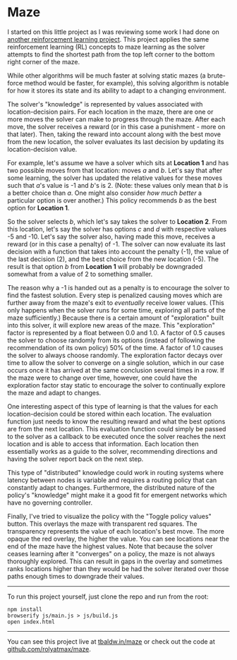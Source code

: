 Maze
====

I started on this little project as I was reviewing some work I had done on [another reinforcement learning project](https://github.com/rolyatmax/tictactoe). This project applies the same reinforcement learning (RL) concepts to maze learning as the solver attempts to find the shortest path from the top left corner to the bottom right corner of the maze.

While other algorithms will be much faster at solving static mazes (a brute-force method would be faster, for example), this solving algorithm is notable for how it stores its state and its ability to adapt to a changing environment.

The solver's "knowledge" is represented by values associated with location-decision pairs. For each location in the maze, there are one or more moves the solver can make to progress through the maze. After each move, the solver receives a reward (or in this case a punishment - more on that later). Then, taking the reward into account along with the best move from the new location, the solver evaluates its last decision by updating its location-decision value.

For example, let's assume we have a solver which sits at **Location 1** and has two possible moves from that location: moves *a* and *b*. Let's say that after some learning, the solver has updated the relative values for these moves such that *a*'s value is -1 and *b*'s is 2. (Note: these values only mean that *b* is a better choice than *a*. One might also consider *how much better* a particular option is over another.) This policy recommends *b* as the best option for **Location 1**.

So the solver selects *b*, which let's say takes the solver to **Location 2**. From this location, let's say the solver has options *c* and *d* with respective values -5 and -10. Let's say the solver also, having made this move, receives a reward (or in this case a penalty) of -1. The solver can now evaluate its last decision with a function that takes into account the penalty (-1), the value of the last decision (2), and the best choice from the new location (-5). The result is that option *b* from **Location 1** will probably be downgraded somewhat from a value of 2 to something smaller.

The reason why a -1 is handed out as a penalty is to encourage the solver to find the fastest solution. Every step is penalized causing moves which are further away from the maze's exit to *eventually* receive lower values. (This only happens when the solver runs for some time, exploring all parts of the maze sufficiently.) Because there is a certain amount of "exploration" built into this solver, it will explore new areas of the maze. This "exploration" factor is represented by a float between 0.0 and 1.0. A factor of 0.5 causes the solver to choose randomly from its options (instead of following the recommendation of its own policy) 50% of the time. A factor of 1.0 causes the solver to always choose randomly. The exploration factor decays over time to allow the solver to converge on a single solution, which in our case occurs once it has arrived at the same conclusion several times in a row. If the maze were to change over time, however, one could have the exploration factor stay static to encourage the solver to continually explore the maze and adapt to changes.

One interesting aspect of this type of learning is that the values for each location-decision could be stored within each location. The evaluation function just needs to know the resulting reward and what the best options are from the next location. This evaluation function could simply be passed to the solver as a callback to be executed once the solver reaches the next location and is able to access that information. Each location then essentially works as a guide to the solver, recommending directions and having the solver report back on the next step.

This type of "distributed" knowledge could work in routing systems where latency between nodes is variable and requires a routing policy that can constantly adapt to changes. Furthermore, the distributed nature of the policy's "knowledge" might make it a good fit for emergent networks which have no governing controller.

Finally, I've tried to visualize the policy with the "Toggle policy values" button. This overlays the maze with transparent red squares. The transparency represents the value of each location's best move. The more opaque the red overlay, the higher the value. You can see locations near the end of the maze have the highest values. Note that because the solver ceases learning after it "converges" on a policy, the maze is not always thoroughly explored. This can result in gaps in the overlay and sometimes ranks locations higher than they would be had the solver iterated over those paths enough times to downgrade their values.

------------------------

To run this project yourself, just clone the repo and run from the root:

    npm install
    browserify js/main.js > js/build.js
    open index.html

------------------------

You can see this project live at [tbaldw.in/maze](https://tbaldw.in/maze) or check out the code at [github.com/rolyatmax/maze](https://github.com/rolyatmax/maze).
